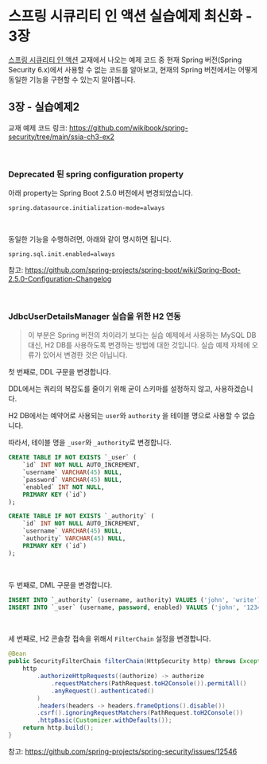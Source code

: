 # 스프링 시큐리티 인 액션 실습예제 최신화 - 3장

[스프링 시큐리티 인 액션](https://www.yes24.com/Product/Goods/112200347) 교재에서 나오는 예제 코드 중 현재 Spring 버전(Spring Security 6.x)에서 사용할 수 없는 코드를 알아보고, 현재의 Spring 버전에서는 어떻게 동일한 기능을 구현할 수 있는지 알아봅니다.

## 3장 - 실습예제2

교재 예제 코드 링크: https://github.com/wikibook/spring-security/tree/main/ssia-ch3-ex2

<br>

### Deprecated 된 spring configuration property

아래 property는 Spring Boot 2.5.0 버전에서 변경되었습니다.

```properties
spring.datasource.initialization-mode=always
```

<br>

동일한 기능을 수행하려면, 아래와 같이 명시하면 됩니다.

```properties
spring.sql.init.enabled=always
```

참고: https://github.com/spring-projects/spring-boot/wiki/Spring-Boot-2.5.0-Configuration-Changelog

<br>

### JdbcUserDetailsManager 실습을 위한 H2 연동

>  이 부분은 Spring 버전의 차이라기 보다는 실습 예제에서 사용하는 MySQL DB 대신, H2 DB를 사용하도록 변경하는 방법에 대한 것입니다. 실습 예제 자체에 오류가 있어서 변경한 것은 아닙니다.

첫 번째로, DDL 구문을 변경합니다.

DDL에서는 쿼리의 복잡도를 줄이기 위해 굳이 스키마를 설정하지 않고, 사용하겠습니다. 

H2 DB에서는 예약어로 사용되는 `user`와 `authority` 을 테이블 명으로 사용할 수 없습니다.

따라서, 테이블 명을 `_user`와 `_authority`로 변경합니다.

```sql
CREATE TABLE IF NOT EXISTS `_user` (
    `id` INT NOT NULL AUTO_INCREMENT,
    `username` VARCHAR(45) NULL,
    `password` VARCHAR(45) NULL,
    `enabled` INT NOT NULL,
    PRIMARY KEY (`id`)
);

CREATE TABLE IF NOT EXISTS `_authority` (
    `id` INT NOT NULL AUTO_INCREMENT,
    `username` VARCHAR(45) NULL,
    `authority` VARCHAR(45) NULL,
    PRIMARY KEY (`id`)
);
```

<br>

두 번째로, DML 구문을 변경합니다.

```sql
INSERT INTO `_authority` (username, authority) VALUES ('john', 'write');
INSERT INTO `_user` (username, password, enabled) VALUES ('john', '12345', '1');
```

<br>

세 번째로, H2 콘솔창 접속을 위해서 `FilterChain` 설정을 변경합니다.

```java
@Bean
public SecurityFilterChain filterChain(HttpSecurity http) throws Exception {
    http
        .authorizeHttpRequests((authorize) -> authorize
            .requestMatchers(PathRequest.toH2Console()).permitAll()
            .anyRequest().authenticated()
        )
        .headers(headers -> headers.frameOptions().disable())
        .csrf().ignoringRequestMatchers(PathRequest.toH2Console())
        .httpBasic(Customizer.withDefaults());
    return http.build();
}
```

참고: https://github.com/spring-projects/spring-security/issues/12546

<br>